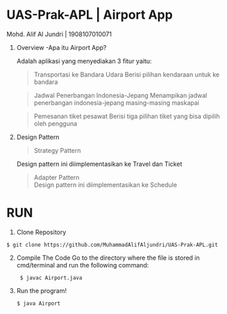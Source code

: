 # UAS-Prak-APL | Airport App
Mohd. Alif Al Jundri | 1908107010071

1. Overview
  -Apa itu Airport App?
  
   Adalah aplikasi yang menyediakan 3 fitur yaitu:
     > Transportasi ke Bandara Udara
        Berisi pilihan kendaraan untuk ke bandara
        
     > Jadwal Penerbangan Indonesia-Jepang
        Menampikan jadwal penerbangan indonesia-jepang masing-masing maskapai
        
     > Pemesanan tiket pesawat
       Berisi tiga pilihan tiket yang bisa dipilih oleh pengguna
       
 2. Design Pattern
    > Strategy Pattern
    
      Design pattern ini diimplementasikan ke Travel dan Ticket
      
    > Adapter Pattern      
      Design pattern ini diimplementasikan ke Schedule    
       
# RUN
   1. Clone Repository  
  
    $ git clone https://github.com/MuhammadAlifAljundri/UAS-Prak-APL.git
  
  2. Compile The Code
    Go to the directory where the file is stored in cmd/terminal and run the following command:
    
          $ javac Airport.java
         
   3. Run the program!
   
          $ java Airport
  

